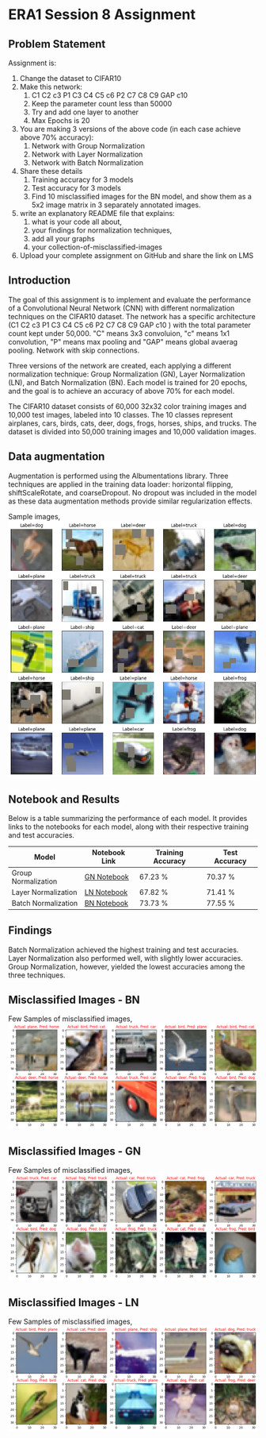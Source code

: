 # ERA1 Session 8 Assignment

## Problem Statement
Assignment is:  
  
1. Change the dataset to CIFAR10  
2. Make this network:  
    1. C1 C2 c3 P1 C3 C4 C5 c6 P2 C7 C8 C9 GAP c10  
    2. Keep the parameter count less than 50000  
    3. Try and add one layer to another  
    4. Max Epochs is 20  
3. You are making 3 versions of the above code (in each case achieve above 70% accuracy):  
    1. Network with Group Normalization  
    2. Network with Layer Normalization  
    3. Network with Batch Normalization  
4. Share these details  
    1. Training accuracy for 3 models  
    2. Test accuracy for 3 models  
    3. Find 10 misclassified images for the BN model, and show them as a 5x2 image matrix in 3 separately annotated images.  
5. write an explanatory README file that explains:
    1. what is your code all about,
    2. your findings for normalization techniques,
    3. add all your graphs
    4. your collection-of-misclassified-images 
6. Upload your complete assignment on GitHub and share the link on LMS

## Introduction

The goal of this assignment is to implement and evaluate the performance of a Convolutional Neural Network (CNN) with different normalization techniques on the CIFAR10 dataset. The network has a specific architecture (C1 C2 c3 P1 C3 C4 C5 c6 P2 C7 C8 C9 GAP c10 ) with the total parameter count kept under 50,000. "C" means 3x3 convoluion, "c" means 1x1 convolution, "P" means max pooling and "GAP" means global avaerag pooling. Network with skip connections.

Three versions of the network are created, each applying a different normalization technique: Group Normalization (GN), Layer Normalization (LN), and Batch Normalization (BN). Each model is trained for 20 epochs, and the goal is to achieve an accuracy of above 70% for each model.

The CIFAR10 dataset consists of 60,000 32x32 color training images and 10,000 test images, labeled into 10 classes. The 10 classes represent airplanes, cars, birds, cats, deer, dogs, frogs, horses, ships, and trucks. The dataset is divided into 50,000 training images and 10,000 validation images.

## Data augmentation 
Augmentation is performed using the Albumentations library. Three techniques are applied in the training data loader: horizontal flipping, shiftScaleRotate, and coarseDropout. No dropout was included in the model as these data augmentation methods provide similar regularization effects.

Sample images,  
![augmentation](./images/augmented_images.png)

## Notebook and Results

Below is a table summarizing the performance of each model. It provides links to the notebooks for each model, along with their respective training and test accuracies.

| Model | Notebook Link | Training Accuracy | Test Accuracy |
|-------|---------------|-------------------|---------------|
| Group Normalization | [GN Notebook](./ERA1_S8_CIFAR10_GroupNorm.ipynb) | 67.23 % | 70.37 % |
| Layer Normalization | [LN Notebook](./ERA1_S8_CIFAR10_LayerNorm.ipynb) | 67.82 % | 71.41 % |
| Batch Normalization | [BN Notebook](./ERA1_S8_CIFAR10_BatchNorm.ipynb) | 73.73 % | 77.55 % |


## Findings
Batch Normalization achieved the highest training and test accuracies. Layer Normalization also performed well, with slightly lower accuracies. Group Normalization, however, yielded the lowest accuracies among the three techniques.

## Misclassified Images - BN

Few Samples of misclassified images,  
![misclassified](./images/missclassfied_image_bn.png)

## Misclassified Images - GN

Few Samples of misclassified images,  
![misclassified](./images/missclassfied_image_gn.png)

## Misclassified Images - LN

Few Samples of misclassified images,  
![misclassified](./images/missclassfied_image_ln.png)